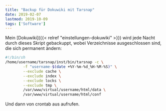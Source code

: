 ```yaml
---
title: "Backup für Dokuwiki mit Tarsnap"
date: 2019-02-07
lastmod: 2019-10-09
tags: ['Software']
---
```

Mein [Dokuwiki]({{< relref "einstellungen-dokuwiki" >}}) wird jede Nacht durch dieses Skript gebackuppt, wobei Verzeichnisse ausgeschlossen sind, die sich permanent ändern:

```bash
#!/bin/sh
/home/username/tarsnap/inst/bin/tarsnap -c \
        -f "username-$(date +%Y-%m-%d_%H-%M-%S)" \
        --exclude cache \
        --exclude index \
        --exclude locks \
        --exclude tmp \
        /var/www/virtual/username/html/data \
        /var/www/virtual/username/html/conf
```

Und dann von crontab aus aufrufen.
